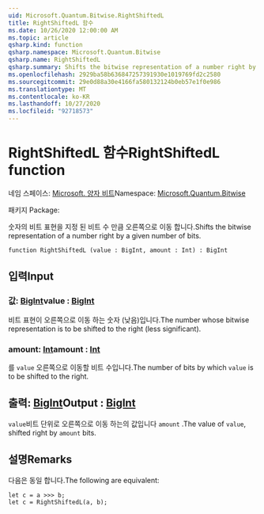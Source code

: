 ```yaml
---
uid: Microsoft.Quantum.Bitwise.RightShiftedL
title: RightShiftedL 함수
ms.date: 10/26/2020 12:00:00 AM
ms.topic: article
qsharp.kind: function
qsharp.namespace: Microsoft.Quantum.Bitwise
qsharp.name: RightShiftedL
qsharp.summary: Shifts the bitwise representation of a number right by a given number of bits.
ms.openlocfilehash: 2929ba58b636847257391930e1019769fd2c2580
ms.sourcegitcommit: 29e0d88a30e4166fa580132124b0eb57e1f0e986
ms.translationtype: MT
ms.contentlocale: ko-KR
ms.lasthandoff: 10/27/2020
ms.locfileid: "92718573"
---
```

# <a name="rightshiftedl-function"></a><span data-ttu-id="83a70-102">RightShiftedL 함수</span><span class="sxs-lookup"><span data-stu-id="83a70-102">RightShiftedL function</span></span>

<span data-ttu-id="83a70-103">네임 스페이스: [Microsoft. 양자 비트](xref:Microsoft.Quantum.Bitwise)</span><span class="sxs-lookup"><span data-stu-id="83a70-103">Namespace: [Microsoft.Quantum.Bitwise](xref:Microsoft.Quantum.Bitwise)</span></span>

<span data-ttu-id="83a70-104">패키지 [](https://nuget.org/packages/)</span><span class="sxs-lookup"><span data-stu-id="83a70-104">Package: [](https://nuget.org/packages/)</span></span>


<span data-ttu-id="83a70-105">숫자의 비트 표현을 지정 된 비트 수 만큼 오른쪽으로 이동 합니다.</span><span class="sxs-lookup"><span data-stu-id="83a70-105">Shifts the bitwise representation of a number right by a given number of bits.</span></span>

```qsharp
function RightShiftedL (value : BigInt, amount : Int) : BigInt
```


## <a name="input"></a><span data-ttu-id="83a70-106">입력</span><span class="sxs-lookup"><span data-stu-id="83a70-106">Input</span></span>

### <a name="value--bigint"></a><span data-ttu-id="83a70-107">값: [BigInt](xref:microsoft.quantum.lang-ref.bigint)</span><span class="sxs-lookup"><span data-stu-id="83a70-107">value : [BigInt](xref:microsoft.quantum.lang-ref.bigint)</span></span>

<span data-ttu-id="83a70-108">비트 표현이 오른쪽으로 이동 하는 숫자 (낮음)입니다.</span><span class="sxs-lookup"><span data-stu-id="83a70-108">The number whose bitwise representation is to be shifted to the right (less significant).</span></span>


### <a name="amount--int"></a><span data-ttu-id="83a70-109">amount: [Int](xref:microsoft.quantum.lang-ref.int)</span><span class="sxs-lookup"><span data-stu-id="83a70-109">amount : [Int](xref:microsoft.quantum.lang-ref.int)</span></span>

<span data-ttu-id="83a70-110">를 `value` 오른쪽으로 이동할 비트 수입니다.</span><span class="sxs-lookup"><span data-stu-id="83a70-110">The number of bits by which `value` is to be shifted to the right.</span></span>



## <a name="output--bigint"></a><span data-ttu-id="83a70-111">출력: [BigInt](xref:microsoft.quantum.lang-ref.bigint)</span><span class="sxs-lookup"><span data-stu-id="83a70-111">Output : [BigInt](xref:microsoft.quantum.lang-ref.bigint)</span></span>

<span data-ttu-id="83a70-112">`value`비트 단위로 오른쪽으로 이동 하는의 값입니다 `amount` .</span><span class="sxs-lookup"><span data-stu-id="83a70-112">The value of `value`, shifted right by `amount` bits.</span></span>

## <a name="remarks"></a><span data-ttu-id="83a70-113">설명</span><span class="sxs-lookup"><span data-stu-id="83a70-113">Remarks</span></span>

<span data-ttu-id="83a70-114">다음은 동일 합니다.</span><span class="sxs-lookup"><span data-stu-id="83a70-114">The following are equivalent:</span></span>

```Q#
let c = a >>> b;
let c = RightShiftedL(a, b);
```